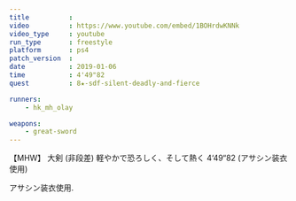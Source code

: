 ```yaml
---
title          :
video          : https://www.youtube.com/embed/1BOHrdwKNNk
video_type     : youtube
run_type       : freestyle
platform       : ps4
patch_version  :
date           : 2019-01-06
time           : 4'49"82
quest          : 8★-sdf-silent-deadly-and-fierce

runners:
    - hk_mh_olay

weapons:
    - great-sword
---
```

【MHW】 大剣 (非段差)   軽やかで恐ろしく、そして熱く 4‘49“82 (アサシン装衣使用)

アサシン装衣使用.
